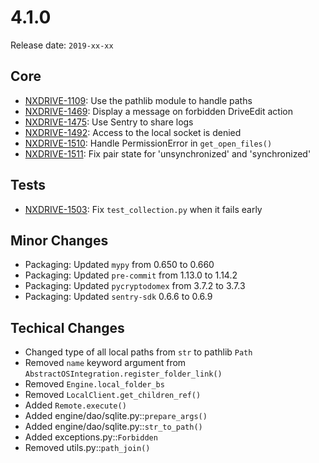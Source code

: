 # 4.1.0

Release date: `2019-xx-xx`

## Core

- [NXDRIVE-1109](https://jira.nuxeo.com/browse/NXDRIVE-1109): Use the pathlib module to handle paths
- [NXDRIVE-1469](https://jira.nuxeo.com/browse/NXDRIVE-1469): Display a message on forbidden DriveEdit action
- [NXDRIVE-1475](https://jira.nuxeo.com/browse/NXDRIVE-1475): Use Sentry to share logs
- [NXDRIVE-1492](https://jira.nuxeo.com/browse/NXDRIVE-1492): Access to the local socket is denied
- [NXDRIVE-1510](https://jira.nuxeo.com/browse/NXDRIVE-1510): Handle PermissionError in `get_open_files()`
- [NXDRIVE-1511](https://jira.nuxeo.com/browse/NXDRIVE-1511): Fix pair state for 'unsynchronized' and 'synchronized'

## Tests

- [NXDRIVE-1503](https://jira.nuxeo.com/browse/NXDRIVE-1503): Fix `test_collection.py` when it fails early

## Minor Changes

- Packaging: Updated `mypy` from 0.650 to 0.660
- Packaging: Updated `pre-commit` from 1.13.0 to 1.14.2
- Packaging: Updated `pycryptodomex` from 3.7.2 to 3.7.3
- Packaging: Updated `sentry-sdk` 0.6.6 to 0.6.9

## Techical Changes

- Changed type of all local paths from `str` to pathlib `Path`
- Removed `name` keyword argument from `AbstractOSIntegration.register_folder_link()`
- Removed `Engine.local_folder_bs`
- Removed `LocalClient.get_children_ref()`
- Added `Remote.execute()`
- Added engine/dao/sqlite.py::`prepare_args()`
- Added engine/dao/sqlite.py::`str_to_path()`
- Added exceptions.py::`Forbidden`
- Removed utils.py::`path_join()`
